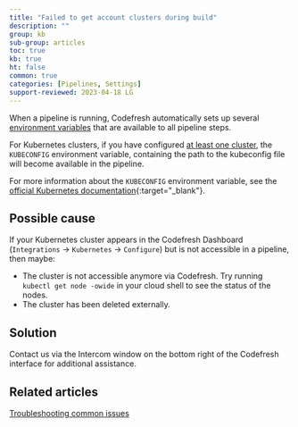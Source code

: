```yaml
---
title: "Failed to get account clusters during build"
description: ""
group: kb
sub-group: articles
toc: true
kb: true
ht: false
common: true
categories: [Pipelines, Settings]
support-reviewed: 2023-04-18 LG
---
```


When a pipeline is running, Codefresh automatically sets up several [environment variables]({{site.baseurl}}/docs/pipelines/variables/) that are available to all pipeline steps.

For Kubernetes clusters, if you have configured [at least one cluster]({{site.baseurl}}/docs/integrations/kubernetes/#connect-a-kubernetes-cluster), the `KUBECONFIG` environment variable, containing the path to the kubeconfig file will become available in the pipeline.

For more information about the `KUBECONFIG` environment variable, see the [official Kubernetes documentation](https://kubernetes.io/docs/tasks/access-application-cluster/configure-access-multiple-clusters/#set-the-kubeconfig-environment-variable){:target="_blank"}.

## Possible cause

If your Kubernetes cluster appears in the Codefresh Dashboard (`Integrations` &#8594; `Kubernetes` &#8594; `Configure`) but is not accessible in a pipeline, then maybe:

* The cluster is not accessible anymore via Codefresh. Try running `kubectl get node -owide` in your cloud shell to see the status of the nodes.
* The cluster has been deleted externally.

## Solution

Contact us via the Intercom window on the bottom right of the Codefresh interface for additional assistance.

## Related articles

[Troubleshooting common issues]({{site.baseurl}}/docs/troubleshooting/common-issues)
